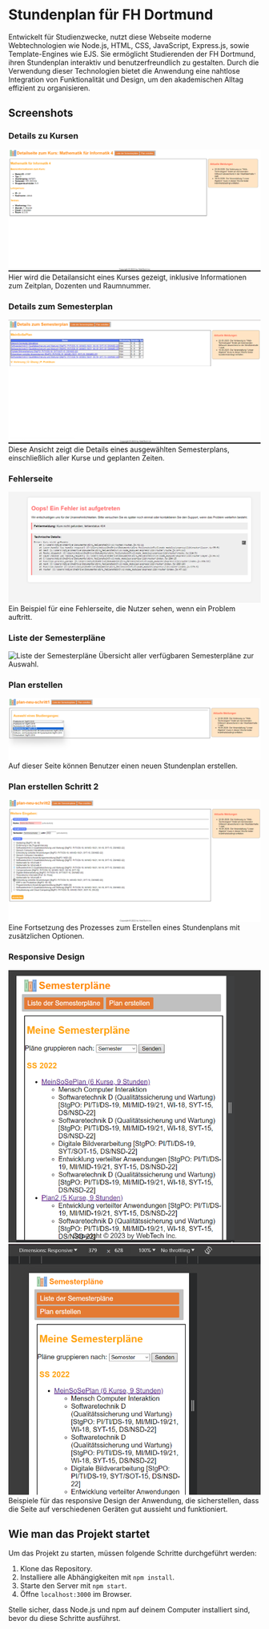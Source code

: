 # Stundenplan für FH Dortmund

Entwickelt für Studienzwecke, nutzt diese Webseite moderne Webtechnologien wie Node.js, HTML, CSS, JavaScript, Express.js, sowie Template-Engines wie EJS. Sie ermöglicht Studierenden der FH Dortmund, ihren Stundenplan interaktiv und benutzerfreundlich zu gestalten. Durch die Verwendung dieser Technologien bietet die Anwendung eine nahtlose Integration von Funktionalität und Design, um den akademischen Alltag effizient zu organisieren.

## Screenshots

### Details zu Kursen
![Details zu Kursen](images/DetailsZuKurs.png)
Hier wird die Detailansicht eines Kurses gezeigt, inklusive Informationen zum Zeitplan, Dozenten und Raumnummer.

### Details zum Semesterplan
![Details zum Semesterplan](images/DetailsZuSemPlan.png)
Diese Ansicht zeigt die Details eines ausgewählten Semesterplans, einschließlich aller Kurse und geplanten Zeiten.

### Fehlerseite
![Fehlerseite](images/FehlerSeite.png)
Ein Beispiel für eine Fehlerseite, die Nutzer sehen, wenn ein Problem auftritt.

### Liste der Semesterpläne
![Liste der Semesterpläne](images/ListeDerSemPläne.png)
Übersicht aller verfügbaren Semesterpläne zur Auswahl.

### Plan erstellen
![Plan erstellen](images/PlanErstellen.png)
Auf dieser Seite können Benutzer einen neuen Stundenplan erstellen.

### Plan erstellen Schritt 2
![Plan erstellen Schritt 2](images/PlanErstellenS2.png)
Eine Fortsetzung des Prozesses zum Erstellen eines Stundenplans mit zusätzlichen Optionen.

### Responsive Design
![Responsive Design 1](images/Responsive1.png)
![Responsive Design 2](images/Responsive2.png)
Beispiele für das responsive Design der Anwendung, die sicherstellen, dass die Seite auf verschiedenen Geräten gut aussieht und funktioniert.

## Wie man das Projekt startet

Um das Projekt zu starten, müssen folgende Schritte durchgeführt werden:

1. Klone das Repository.
2. Installiere alle Abhängigkeiten mit `npm install`.
3. Starte den Server mit `npm start`.
4. Öffne `localhost:3000` im Browser.

Stelle sicher, dass Node.js und npm auf deinem Computer installiert sind, bevor du diese Schritte ausführst.
